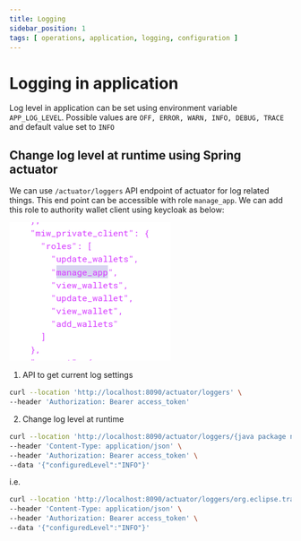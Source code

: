 ```yaml
---
title: Logging
sidebar_position: 1
tags: [ operations, application, logging, configuration ]
---
```


# Logging in application

Log level in application can be set using environment variable ``APP_LOG_LEVEL``. Possible values
are ``OFF, ERROR, WARN, INFO, DEBUG, TRACE`` and default value set to ``INFO``

## Change log level at runtime using Spring actuator

We can use ``/actuator/loggers`` API endpoint of actuator for log related things. This end point can be accessible with
role ``manage_app``. We can add this role to authority wallet client using keycloak as below:

![manage_app.png](manage_app.png)


1. API to get current log settings

```bash
curl --location 'http://localhost:8090/actuator/loggers' \
--header 'Authorization: Bearer access_token'
```

2. Change log level at runtime

```bash
curl --location 'http://localhost:8090/actuator/loggers/{java package name}' \
--header 'Content-Type: application/json' \
--header 'Authorization: Bearer access_token' \
--data '{"configuredLevel":"INFO"}'
```
i.e.
```bash
curl --location 'http://localhost:8090/actuator/loggers/org.eclipse.tractusx.managedidentitywallets' \
--header 'Content-Type: application/json' \
--header 'Authorization: Bearer access_token' \
--data '{"configuredLevel":"INFO"}'
```
